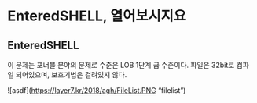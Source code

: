 EnteredSHELL, 열어보시지요
=================

EnteredSHELL
---------------------------

이 문제는 포너블 분야의 문제로 수준은 LOB 1단계 급 수준이다.
파일은 32bit로 컴파일 되어있으며, 보호기법은 걸려있지 않다.


![asdf](https://layer7.kr/2018/agh/FileList.PNG “filelist”)
